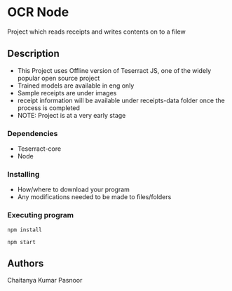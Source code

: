 # OCR Node

Project which reads receipts and writes contents on to a filew

## Description

- This Project uses Offline version of Teserract JS, one of the widely popular open source project
- Trained models are available in eng only
- Sample receipts are under images
- receipt information will be available under receipts-data folder once the process is completed
- NOTE: Project is at a very early stage

### Dependencies

* Teserract-core
* Node


### Installing

* How/where to download your program
* Any modifications needed to be made to files/folders

### Executing program

```
npm install
```
```
npm start
```

## Authors

Chaitanya Kumar Pasnoor
